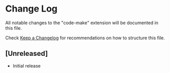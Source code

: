 # Change Log

All notable changes to the "code-make" extension will be documented in this file.

Check [Keep a Changelog](http://keepachangelog.com/) for recommendations on how to structure this file.

## [Unreleased]

- Initial release